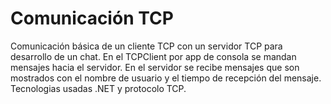 # Comunicación TCP
Comunicación básica de un cliente TCP con un servidor TCP para desarrollo de un chat.
En el TCPClient por app de consola se mandan mensajes hacia el servidor.
En el servidor se recibe mensajes que son mostrados con el nombre de usuario y el tiempo de recepción del mensaje. Tecnologias usadas .NET y protocolo TCP.
